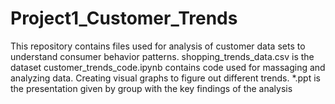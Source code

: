 # Project1_Customer_Trends
This repository contains files used for analysis of customer data sets to understand consumer behavior patterns.
shopping_trends_data.csv is the dataset
customer_trends_code.ipynb contains code used for massaging and analyzing data. Creating visual graphs to figure out different trends.
*.ppt is the presentation given by group with the key findings of the analysis
